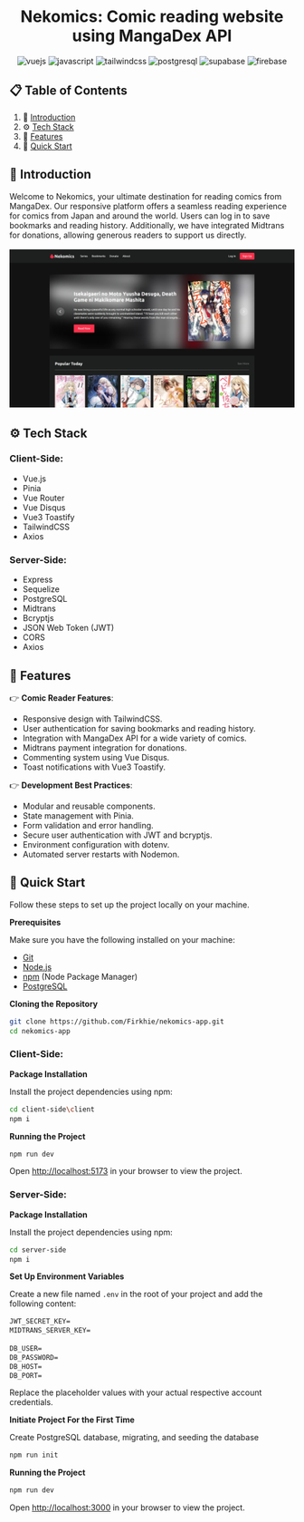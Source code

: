<div align="center">
  <h1 style="border: none;">Nekomics: Comic reading website using MangaDex API</h1>
  <div>
    <img src="https://img.shields.io/badge/vuejs-%2335495e.svg?style=for-the-badge&logo=vuedotjs&logoColor=%234FC08D" alt="vuejs" />
    <img src="https://img.shields.io/badge/javascript-%23323330.svg?style=for-the-badge&logo=javascript&logoColor=%23F7DF1E" alt="javascript" />
    <img src="https://img.shields.io/badge/tailwindcss-%2338B2AC.svg?style=for-the-badge&logo=tailwind-css&logoColor=white" alt="tailwindcss" />
    <img src="https://img.shields.io/badge/postgres-%23316192.svg?style=for-the-badge&logo=postgresql&logoColor=white" alt="postgresql" />
    <img src="https://img.shields.io/badge/Supabase-3ECF8E?style=for-the-badge&logo=supabase&logoColor=white" alt="supabase" />
    <img src="https://img.shields.io/badge/firebase-a08021?style=for-the-badge&logo=firebase&logoColor=ffcd34" alt="firebase" />
  </div>
</div>

## 📋 <a name="table">Table of Contents</a>

1. 🤖 [Introduction](#introduction)
2. ⚙️ [Tech Stack](#tech-stack)
3. 🔋 [Features](#features)
4. 🤸 [Quick Start](#quick-start)

## <a name="introduction">🤖 Introduction</a>

Welcome to Nekomics, your ultimate destination for reading comics from MangaDex. Our responsive platform offers a seamless reading experience for comics from Japan and around the world. Users can log in to save bookmarks and reading history. Additionally, we have integrated Midtrans for donations, allowing generous readers to support us directly.
<br /><br />
<img src="image.png" alt="Project Banner">

## <a name="tech-stack">⚙️ Tech Stack</a>

### Client-Side:
- Vue.js
- Pinia
- Vue Router
- Vue Disqus
- Vue3 Toastify
- TailwindCSS
- Axios

### Server-Side:
- Express
- Sequelize
- PostgreSQL
- Midtrans
- Bcryptjs
- JSON Web Token (JWT)
- CORS
- Axios

## <a name="features">🔋 Features</a>

👉 **Comic Reader Features**:

- Responsive design with TailwindCSS.
- User authentication for saving bookmarks and reading history.
- Integration with MangaDex API for a wide variety of comics.
- Midtrans payment integration for donations.
- Commenting system using Vue Disqus.
- Toast notifications with Vue3 Toastify.

👉 **Development Best Practices**:

- Modular and reusable components.
- State management with Pinia.
- Form validation and error handling.
- Secure user authentication with JWT and bcryptjs.
- Environment configuration with dotenv.
- Automated server restarts with Nodemon.

## <a name="quick-start">🤸 Quick Start</a>

Follow these steps to set up the project locally on your machine.

**Prerequisites**

Make sure you have the following installed on your machine:

- [Git](https://git-scm.com/)
- [Node.js](https://nodejs.org/en)
- [npm](https://www.npmjs.com/) (Node Package Manager)
- [PostgreSQL](https://www.postgresql.org/)

**Cloning the Repository**

```bash
git clone https://github.com/Firkhie/nekomics-app.git
cd nekomics-app
```

### Client-Side:

**Package Installation**

Install the project dependencies using npm:

```bash
cd client-side\client
npm i
```

**Running the Project**

```bash
npm run dev
```

Open [http://localhost:5173](http://localhost:5173) in your browser to view the project.

### Server-Side:

**Package Installation**

Install the project dependencies using npm:

```bash
cd server-side
npm i
```

**Set Up Environment Variables**

Create a new file named `.env` in the root of your project and add the following content:

```env
JWT_SECRET_KEY=
MIDTRANS_SERVER_KEY=

DB_USER=
DB_PASSWORD=
DB_HOST=
DB_PORT=
```

Replace the placeholder values with your actual respective account credentials.

**Initiate Project For the First Time**

Create PostgreSQL database, migrating, and seeding the database

```bash
npm run init
```

**Running the Project**

```bash
npm run dev
```

Open [http://localhost:3000](http://localhost:3000) in your browser to view the project.

#
